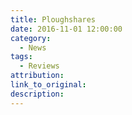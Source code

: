 ```yaml
---
title: Ploughshares
date: 2016-11-01 12:00:00
category:
  - News
tags:
  - Reviews
attribution:
link_to_original:
description:
---
```

